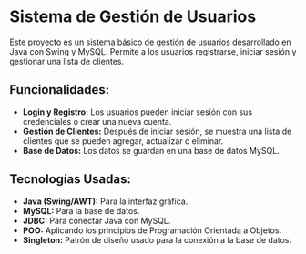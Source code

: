 # Sistema de Gestión de Usuarios

Este proyecto es un sistema básico de gestión de usuarios desarrollado en Java con Swing y MySQL. Permite a los usuarios registrarse, iniciar sesión y gestionar una lista de clientes.

## Funcionalidades:

* **Login y Registro:** Los usuarios pueden iniciar sesión con sus credenciales o crear una nueva cuenta.
* **Gestión de Clientes:** Después de iniciar sesión, se muestra una lista de clientes que se pueden agregar, actualizar o eliminar.
* **Base de Datos:** Los datos se guardan en una base de datos MySQL.

## Tecnologías Usadas:

* **Java (Swing/AWT):** Para la interfaz gráfica.
* **MySQL:** Para la base de datos.
* **JDBC:** Para conectar Java con MySQL.
* **POO:** Aplicando los principios de Programación Orientada a Objetos.
* **Singleton:** Patrón de diseño usado para la conexión a la base de datos.

